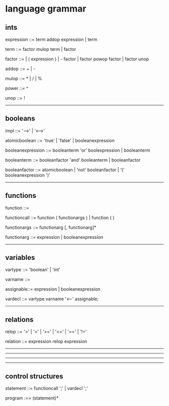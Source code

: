 # language grammar


## ints
expression ::= term addop expression
    | term


term ::= factor mulop term
    | factor


factor ::= <number>
    | ( expression )
    | - factor
    | factor powop factor
    | factor unop


addop ::= +
    | -


mulop ::= *
    | /
    | %

power ::= ^


unop ::= !

------------------

## booleans



impl ::= '-->'
    | '<-->'


atomicboolean ::= 'true'
    | 'false'
    | booleanexpression


booleanexpression ::= booleanterm 'or' boolexpression
    | booleanterm


booleanterm ::= booleanfactor 'and' booleanterm
    | booleanfactor


booleanfactor ::= atomicboolean
    | 'not' booleanfactor
    | '(' booleanexpression ')'



------------------

## functions
function ::= <alphanumeric string>


functioncall ::= function ( functionargs )
    | function ( )


functionargs ::= functionarg [, functionarg]*


functionarg ::= expression
    | booleanexpression



------------------

## variables

vartype ::= 'boolean'
    | 'int'


varname ::= <letters only>

assignable::= expression
    | booleanexpression


vardecl ::= vartype varname '<--' assignable;


------------------
## relations

relop ::= '>'
    | '<'
    | '>='
    | '<='
    | '=='
    | '!='


relation ::= expression relop expression



------------------
------------------
------------------
------------------
## control structures


statement ::= functioncall ';'
| vardecl ';'






program :== (statement)*














